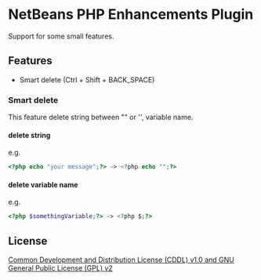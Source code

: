 # NetBeans PHP Enhancements Plugin

Support for some small features.

## Features

- Smart delete (Ctrl + Shift + BACK_SPACE)

### Smart delete

This feature delete string between "" or '', variable name.

#### delete string

e.g.

```php
<?php echo "your message";?> -> <?php echo "";?>
```

#### delete variable name
 
e.g.

```php
<?php $somethingVariable;?> -> <?php $;?>
```

## License

[Common Development and Distribution License (CDDL) v1.0 and GNU General Public License (GPL) v2](http://netbeans.org/cddl-gplv2.html)
